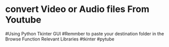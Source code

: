 # convert Video or Audio files From Youtube
#Using Python Tkinter GUI
#Remmber to paste your destination folder in the Browse Function
Relevant Libraries
#tkinter
#pytube
